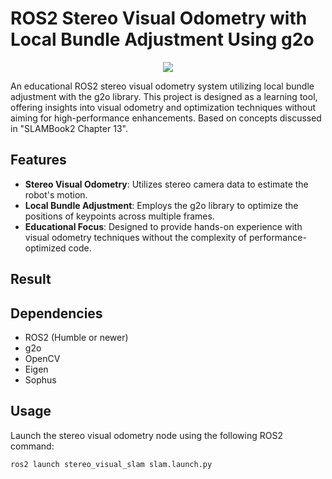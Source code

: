 # ROS2 Stereo Visual Odometry with Local Bundle Adjustment Using g2o

<p align="center">
  <a href="https://www.youtube.com/watch?v=mtpsgGiLuTo" target="_blank"><img src="https://i.postimg.cc/d18QFLJx/stereo-vo-local-BA.gif"></a>
</p>

An educational ROS2 stereo visual odometry system utilizing local bundle adjustment with the g2o library. This project is designed as a learning tool, offering insights into visual odometry and optimization techniques without aiming for high-performance enhancements. Based on concepts discussed in "SLAMBook2 Chapter 13".

## Features

- **Stereo Visual Odometry**: Utilizes stereo camera data to estimate the robot's motion.
- **Local Bundle Adjustment**: Employs the g2o library to optimize the positions of keypoints across multiple frames.
- **Educational Focus**: Designed to provide hands-on experience with visual odometry techniques without the complexity of performance-optimized code.

## Result

## Dependencies

- ROS2 (Humble or newer)
- g2o
- OpenCV
- Eigen
- Sophus

## Usage

Launch the stereo visual odometry node using the following ROS2 command:
```bash
ros2 launch stereo_visual_slam slam.launch.py
```